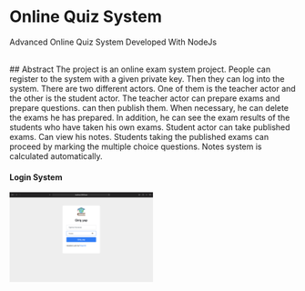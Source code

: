 # Online Quiz System
Advanced Online Quiz System Developed With NodeJs

<br>
## Abstract
The project is an online exam system project. People can register to the system with a given private key. Then they can log into the system. There are two different actors. One of them is the teacher actor and the other is the student actor. The teacher actor can prepare exams and prepare questions. can then publish them. When necessary, he can delete the exams he has prepared. In addition, he can see the exam results of the students who have taken his own exams. Student actor can take published exams. Can view his notes. Students taking the published exams can proceed by marking the multiple choice questions. Notes system is calculated automatically.


#### Login System
<img src="https://github.com/BurhanCabiroglu/Online-Quiz-System/blob/main/images/login.png" alt="login" width=50%>
